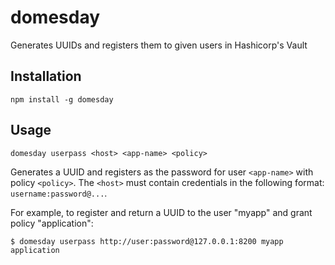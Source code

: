 # domesday
Generates UUIDs and registers them to given users in Hashicorp's Vault

## Installation

`npm install -g domesday`

## Usage

```
domesday userpass <host> <app-name> <policy>
```

Generates a UUID and registers as the password for user `<app-name>` with policy `<policy>`. The `<host>` must contain credentials in the following format: `username:password@...`.


For example, to register and return a UUID to the user "myapp" and grant policy "application":

`$ domesday userpass http://user:password@127.0.0.1:8200 myapp application`
